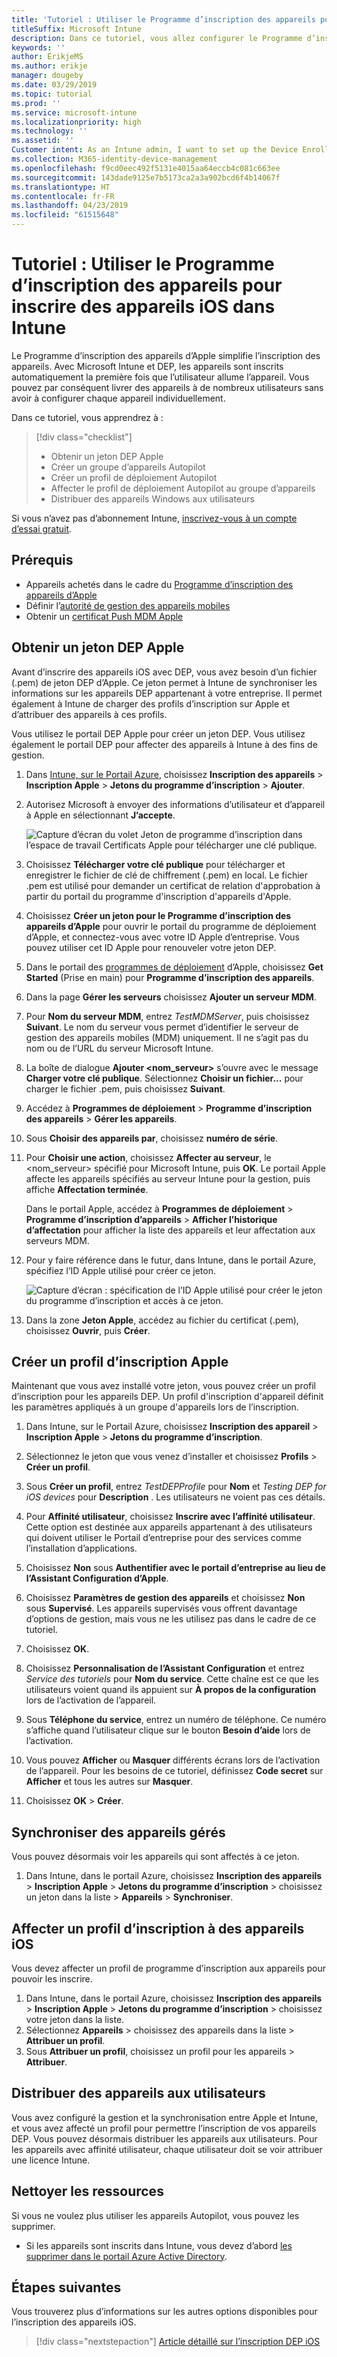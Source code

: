 ```yaml
---
title: 'Tutoriel : Utiliser le Programme d’inscription des appareils pour inscrire des appareils iOS dans Intune'
titleSuffix: Microsoft Intune
description: Dans ce tutoriel, vous allez configurer le Programme d’inscription des appareils (DEP, Device Enrollment Program) d’Apple pour inscrire des appareils iOS dans Intune.
keywords: ''
author: ErikjeMS
ms.author: erikje
manager: dougeby
ms.date: 03/29/2019
ms.topic: tutorial
ms.prod: ''
ms.service: microsoft-intune
ms.localizationpriority: high
ms.technology: ''
ms.assetid: ''
Customer intent: As an Intune admin, I want to set up the Device Enrollment Program so that users can automatically enroll in Intune.
ms.collection: M365-identity-device-management
ms.openlocfilehash: f9cd0eec492f5131e4015aa64eccb4c081c663ee
ms.sourcegitcommit: 143dade9125e7b5173ca2a3a902bcd6f4b14067f
ms.translationtype: HT
ms.contentlocale: fr-FR
ms.lasthandoff: 04/23/2019
ms.locfileid: "61515648"
---
```

# <a name="tutorial-use-the-device-enrollment-program-to-enroll-ios-devices-in-intune"></a>Tutoriel : Utiliser le Programme d’inscription des appareils pour inscrire des appareils iOS dans Intune
Le Programme d’inscription des appareils d’Apple simplifie l’inscription des appareils. Avec Microsoft Intune et DEP, les appareils sont inscrits automatiquement la première fois que l’utilisateur allume l’appareil. Vous pouvez par conséquent livrer des appareils à de nombreux utilisateurs sans avoir à configurer chaque appareil individuellement. 

Dans ce tutoriel, vous apprendrez à :
> [!div class="checklist"]
> * Obtenir un jeton DEP Apple
> * Créer un groupe d’appareils Autopilot
> * Créer un profil de déploiement Autopilot
> * Affecter le profil de déploiement Autopilot au groupe d’appareils
> * Distribuer des appareils Windows aux utilisateurs

Si vous n’avez pas d’abonnement Intune, [inscrivez-vous à un compte d’essai gratuit](free-trial-sign-up.md).

## <a name="prerequisites"></a>Prérequis
- Appareils achetés dans le cadre du [Programme d’inscription des appareils d’Apple](http://deploy.apple.com)
- Définir l’[autorité de gestion des appareils mobiles](mdm-authority-set.md)
- Obtenir un [certificat Push MDM Apple](apple-mdm-push-certificate-get.md)

## <a name="get-an-apple-dep-token"></a>Obtenir un jeton DEP Apple
Avant d’inscrire des appareils iOS avec DEP, vous avez besoin d’un fichier (.pem) de jeton DEP d’Apple. Ce jeton permet à Intune de synchroniser les informations sur les appareils DEP appartenant à votre entreprise. Il permet également à Intune de charger des profils d’inscription sur Apple et d’attribuer des appareils à ces profils.

Vous utilisez le portail DEP Apple pour créer un jeton DEP. Vous utilisez également le portail DEP pour affecter des appareils à Intune à des fins de gestion.

1. Dans [Intune, sur le Portail Azure](https://aka.ms/intuneportal), choisissez **Inscription des appareils** > **Inscription Apple** > **Jetons du programme d’inscription** > **Ajouter**.

2. Autorisez Microsoft à envoyer des informations d’utilisateur et d’appareil à Apple en sélectionnant **J’accepte**.

   ![Capture d’écran du volet Jeton de programme d’inscription dans l’espace de travail Certificats Apple pour télécharger une clé publique.](./media/device-enrollment-program-enroll-ios-newui/add-enrollment-program-token-pane.png)

3. Choisissez **Télécharger votre clé publique** pour télécharger et enregistrer le fichier de clé de chiffrement (.pem) en local. Le fichier .pem est utilisé pour demander un certificat de relation d'approbation à partir du portail du programme d'inscription d'appareils d'Apple.

4. Choisissez **Créer un jeton pour le Programme d’inscription des appareils d’Apple** pour ouvrir le portail du programme de déploiement d’Apple, et connectez-vous avec votre ID Apple d’entreprise. Vous pouvez utiliser cet ID Apple pour renouveler votre jeton DEP.

5.  Dans le portail des [programmes de déploiement](https://deploy.apple.com) d’Apple, choisissez **Get Started** (Prise en main) pour **Programme d’inscription des appareils**.

4. Dans la page **Gérer les serveurs** choisissez **Ajouter un serveur MDM**.

5. Pour **Nom du serveur MDM**, entrez *TestMDMServer*, puis choisissez **Suivant**. Le nom du serveur vous permet d’identifier le serveur de gestion des appareils mobiles (MDM) uniquement. Il ne s’agit pas du nom ou de l’URL du serveur Microsoft Intune.

6. La boîte de dialogue **Ajouter &lt;nom_serveur&gt;** s’ouvre avec le message **Charger votre clé publique**. Sélectionnez **Choisir un fichier...** pour charger le fichier .pem, puis choisissez **Suivant**.

6. Accédez à **Programmes de déploiement** > **Programme d’inscription des appareils** > **Gérer les appareils**.
7. Sous **Choisir des appareils par**, choisissez **numéro de série**. <!--ask Tiffany about this-->

8. Pour **Choisir une action**, choisissez **Affecter au serveur**, le &lt;nom_serveur&gt; spécifié pour Microsoft Intune, puis **OK**. Le portail Apple affecte les appareils spécifiés au serveur Intune pour la gestion, puis affiche **Affectation terminée**.

   Dans le portail Apple, accédez à **Programmes de déploiement** &gt; **Programme d’inscription d’appareils** &gt; **Afficher l’historique d’affectation** pour afficher la liste des appareils et leur affectation aux serveurs MDM.

9. Pour y faire référence dans le futur, dans Intune, dans le portail Azure, spécifiez l’ID Apple utilisé pour créer ce jeton.

    ![Capture d’écran : spécification de l’ID Apple utilisé pour créer le jeton du programme d’inscription et accès à ce jeton.](./media/device-enrollment-program-enroll-ios/image03.png)

10. Dans la zone **Jeton Apple**, accédez au fichier du certificat (.pem), choisissez **Ouvrir**, puis **Créer**. 

## <a name="create-an-apple-enrollment-profile"></a>Créer un profil d’inscription Apple
Maintenant que vous avez installé votre jeton, vous pouvez créer un profil d’inscription pour les appareils DEP. Un profil d'inscription d'appareil définit les paramètres appliqués à un groupe d'appareils lors de l’inscription.

1. Dans Intune, sur le Portail Azure, choisissez **Inscription des appareil** > **Inscription Apple** > **Jetons du programme d’inscription**.

2. Sélectionnez le jeton que vous venez d’installer et choisissez **Profils** > **Créer un profil**.

3. Sous **Créer un profil**, entrez *TestDEPProfile* pour **Nom** et *Testing DEP for iOS devices* pour **Description** . Les utilisateurs ne voient pas ces détails.

4. Pour **Affinité utilisateur**, choisissez **Inscrire avec l’affinité utilisateur**. Cette option est destinée aux appareils appartenant à des utilisateurs qui doivent utiliser le Portail d’entreprise pour des services comme l’installation d’applications.

5. Choisissez **Non** sous **Authentifier avec le portail d’entreprise au lieu de l’Assistant Configuration d’Apple**.

6. Choisissez **Paramètres de gestion des appareils** et choisissez **Non** sous **Supervisé**. Les appareils supervisés vous offrent davantage d’options de gestion, mais vous ne les utilisez pas dans le cadre de ce tutoriel.

7. Choisissez **OK**.

8. Choisissez **Personnalisation de l’Assistant Configuration** et entrez *Service des tutoriels* pour **Nom du service**. Cette chaîne est ce que les utilisateurs voient quand ils appuient sur **À propos de la configuration** lors de l’activation de l’appareil.

9. Sous **Téléphone du service**, entrez un numéro de téléphone. Ce numéro s’affiche quand l’utilisateur clique sur le bouton **Besoin d’aide** lors de l’activation.

10. Vous pouvez **Afficher** ou **Masquer** différents écrans lors de l’activation de l’appareil. Pour les besoins de ce tutoriel, définissez **Code secret** sur **Afficher** et tous les autres sur **Masquer**.

11. Choisissez **OK** > **Créer**.

## <a name="sync-managed-devices"></a>Synchroniser des appareils gérés

Vous pouvez désormais voir les appareils qui sont affectés à ce jeton.

1. Dans Intune, dans le portail Azure, choisissez **Inscription des appareils** > **Inscription Apple** > **Jetons du programme d’inscription** > choisissez un jeton dans la liste > **Appareils** > **Synchroniser**.

## <a name="assign-an-enrollment-profile-to-ios-devices"></a>Affecter un profil d’inscription à des appareils iOS

Vous devez affecter un profil de programme d’inscription aux appareils pour pouvoir les inscrire.

1. Dans Intune, dans le portail Azure, choisissez **Inscription des appareils** > **Inscription Apple** > **Jetons du programme d’inscription** > choisissez votre jeton dans la liste.
2. Sélectionnez **Appareils** > choisissez des appareils dans la liste > **Attribuer un profil**.
3. Sous **Attribuer un profil**, choisissez un profil pour les appareils > **Attribuer**.

## <a name="distribute-devices-to-users"></a>Distribuer des appareils aux utilisateurs

Vous avez configuré la gestion et la synchronisation entre Apple et Intune, et vous avez affecté un profil pour permettre l’inscription de vos appareils DEP. Vous pouvez désormais distribuer les appareils aux utilisateurs. Pour les appareils avec affinité utilisateur, chaque utilisateur doit se voir attribuer une licence Intune.

## <a name="clean-up-resources"></a>Nettoyer les ressources

Si vous ne voulez plus utiliser les appareils Autopilot, vous pouvez les supprimer.

- Si les appareils sont inscrits dans Intune, vous devez d’abord [les supprimer dans le portail Azure Active Directory](devices-wipe.md#delete-devices-from-the-azure-active-directory-portal).

<!--ask tiffany how to do this-->

## <a name="next-steps"></a>Étapes suivantes

Vous trouverez plus d’informations sur les autres options disponibles pour l’inscription des appareils iOS.

> [!div class="nextstepaction"]
> [Article détaillé sur l’inscription DEP iOS](device-enrollment-program-enroll-ios.md)
